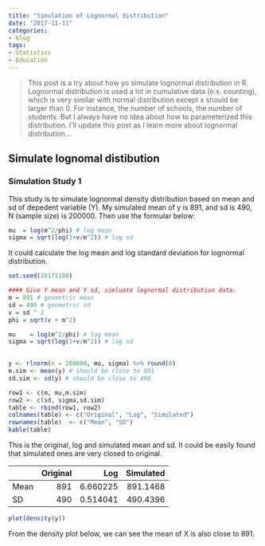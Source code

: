 ```yaml
---
title: "Simulation of Lognormal distribution"
date: "2017-11-11"
categories:
- blog
tags:
- Statistics
- Education
---
```


> This post is a try about how yo simulate lognormal distribution in R. Lognormal distribution is used a lot in cumulative data (e.x. counting), which is very similar with normal distribution except x should be larger than 0. For instance, the number of schools, the number of students. But I always have no idea about how to parameterized this distribution. I'll update this post as I learn more about lognormal distribution...

<!--more-->

## Simulate lognomal distibution

### Simulation Study 1

This study is to simulate lognormal density distribution based on mean and sd of depedent variable (Y). My simulated mean of y is 891, and sd is 490, N (sample size) is 200000. Then use the formular below:

``` r
mu  = log(m^2/phi) # log mean
sigma = sqrt(log(1+v/m^2)) # log sd
```

It could calculate the log mean and log standard deviation for lognormal distribution.

``` r
set.seed(20171108)

#### Give Y mean and Y sd, simluate lognormal distribution data.
m = 891 # geometric mean
sd = 490 # geometric sd
v = sd ^ 2
phi = sqrt(v + m^2) 

mu    = log(m^2/phi) # log mean
sigma = sqrt(log(1+v/m^2)) # log sd
  

y <- rlnorm(n = 200000, mu, sigma) %>% round(0)
m.sim <- mean(y) # should be close to 891
sd.sim <- sd(y) # should be close to 490

row1 <- c(m, mu,m.sim)
row2 <- c(sd, sigma,sd.sim)
table <- rbind(row1, row2)
colnames(table) <- c("Original", "Log", "Simulated")
rownames(table)  <- c("Mean", "SD")
kable(table) 
```

This is the original, log and simulated mean and sd. It could be easily found that simulated ones are very closed to original.

|      | Original |      Log | Simulated |
|------|---------:|---------:|----------:|
| Mean |      891 | 6.660225 |  891.1468 |
| SD   |      490 | 0.514041 |  490.4396 |

``` r
plot(density(y))
```

From the density plot below, we can see the mean of X is also close to 891.
